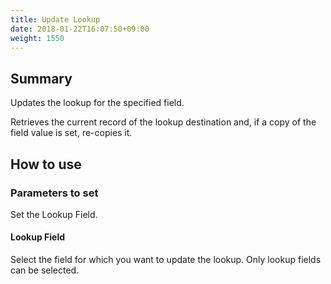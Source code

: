 ```yaml
---
title: Update Lookup
date: 2018-01-22T16:07:50+09:00
weight: 1550
---
```

## Summary

Updates the lookup for the specified field.

Retrieves the current record of the lookup destination and, if a copy of the field value is set, re-copies it.

## How to use

### Parameters to set

Set the Lookup Field.

#### Lookup Field

Select the field for which you want to update the lookup. Only lookup fields can be selected.
